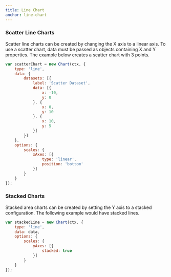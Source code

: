```yaml
---
title: Line Chart
anchor: line-chart
---
```


### Scatter Line Charts

Scatter line charts can be created by changing the X axis to a linear axis. To use a scatter chart, data must be passed as objects containing X and Y properties. The example below creates a scatter chart with 3 points.

```javascript
var scatterChart = new Chart(ctx, {
	type: 'line',
	data: {
		datasets: [{
			label: 'Scatter Dataset',
			data: [{
				x: -10,
				y: 0
			}, {
				x: 0,
				y: 10
			}, {
				x: 10,
				y: 5
			}]
		}]
	},
	options: {
		scales: {
			xAxes: [{
				type: 'linear',
				position: 'bottom'
			}]
		}
	}
});
```

### Stacked Charts

Stacked area charts can be created by setting the Y axis to a stacked configuration. The following example would have stacked lines.

```javascript
var stackedLine = new Chart(ctx, {
	type: 'line',
	data: data,
	options: {
		scales: {
			yAxes: [{
				stacked: true
			}]
		}
	}
});
```